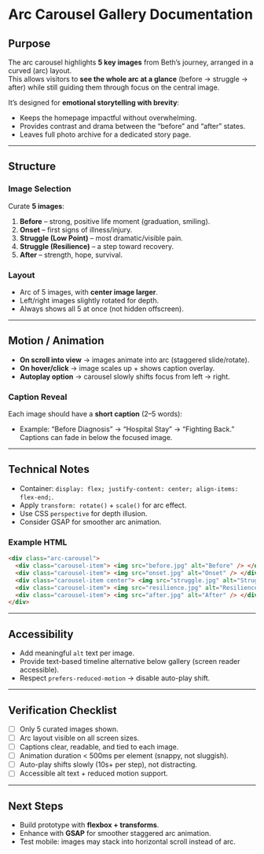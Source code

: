 # Arc Carousel Gallery Documentation

## Purpose
The arc carousel highlights **5 key images** from Beth’s journey, arranged in a curved (arc) layout.  
This allows visitors to **see the whole arc at a glance** (before → struggle → after) while still guiding them through focus on the central image.

It’s designed for **emotional storytelling with brevity**:
- Keeps the homepage impactful without overwhelming.
- Provides contrast and drama between the “before” and “after” states.
- Leaves full photo archive for a dedicated story page.

---

## Structure

### Image Selection
Curate **5 images**:
1. **Before** – strong, positive life moment (graduation, smiling).  
2. **Onset** – first signs of illness/injury.  
3. **Struggle (Low Point)** – most dramatic/visible pain.  
4. **Struggle (Resilience)** – a step toward recovery.  
5. **After** – strength, hope, survival.  

### Layout
- Arc of 5 images, with **center image larger**.  
- Left/right images slightly rotated for depth.  
- Always shows all 5 at once (not hidden offscreen).  

---

## Motion / Animation
- **On scroll into view** → images animate into arc (staggered slide/rotate).  
- **On hover/click** → image scales up + shows caption overlay.  
- **Autoplay option** → carousel slowly shifts focus from left → right.  

### Caption Reveal
Each image should have a **short caption** (2–5 words):
- Example: “Before Diagnosis” → “Hospital Stay” → “Fighting Back.”  
Captions can fade in below the focused image.  

---

## Technical Notes
- Container: `display: flex; justify-content: center; align-items: flex-end;`.  
- Apply `transform: rotate()` + `scale()` for arc effect.  
- Use CSS `perspective` for depth illusion.  
- Consider GSAP for smoother arc animation.  

### Example HTML
```html
<div class="arc-carousel">
  <div class="carousel-item"> <img src="before.jpg" alt="Before" /> </div>
  <div class="carousel-item"> <img src="onset.jpg" alt="Onset" /> </div>
  <div class="carousel-item center"> <img src="struggle.jpg" alt="Struggle" /> </div>
  <div class="carousel-item"> <img src="resilience.jpg" alt="Resilience" /> </div>
  <div class="carousel-item"> <img src="after.jpg" alt="After" /> </div>
</div>
```

---

## Accessibility
- Add meaningful `alt` text per image.  
- Provide text-based timeline alternative below gallery (screen reader accessible).  
- Respect `prefers-reduced-motion` → disable auto-play shift.  

---

## Verification Checklist
- [ ] Only 5 curated images shown.  
- [ ] Arc layout visible on all screen sizes.  
- [ ] Captions clear, readable, and tied to each image.  
- [ ] Animation duration < 500ms per element (snappy, not sluggish).  
- [ ] Auto-play shifts slowly (10s+ per step), not distracting.  
- [ ] Accessible alt text + reduced motion support.  

---

## Next Steps
- Build prototype with **flexbox + transforms**.  
- Enhance with **GSAP** for smoother staggered arc animation.  
- Test mobile: images may stack into horizontal scroll instead of arc.  
